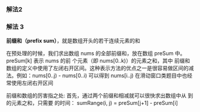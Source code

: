### 解法2


### 解法 3
**前缀和（prefix sum）**，就是数组开头的若干连续元素的和

在预处理的时候，我们求出数组 nums 的全部前缀和，放在数组 preSum 中。preSum[k] 表示 nums 的前  个元素（即 nums[0..k)）的元素之和，其中 
前缀和数组的定义中使用了左闭右开区间。这种表示方法的优点之一是很容易做区间的减法。例如：nums[0..j) - nums[0..i) 可以得到 nums[i..j)
在滑动窗口类题目中也经常使用左闭右开区间

前缀和数组的厉害指之处:
首先，通过两个前缀和相减就可以很快求出数组中从  到  的元素之和，只需要  的时间：
sumRange(i, j) = preSum[j+1] - preSum[i]
